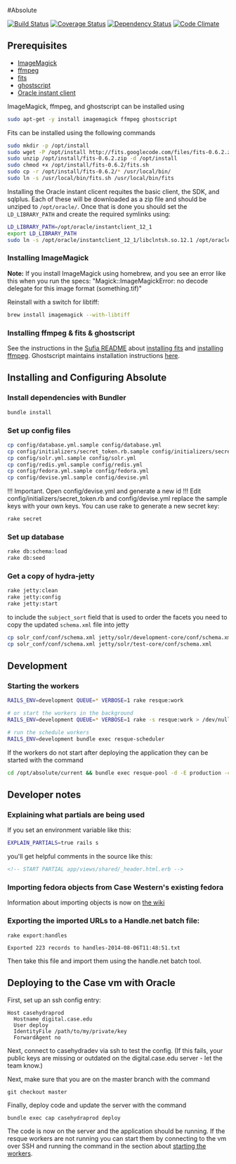 #Absolute

[![Build Status](https://travis-ci.org/KelvinSmithLibrary/absolute.png?branch=master)](https://travis-ci.org/KelvinSmithLibrary/absolute)
[![Coverage Status](https://coveralls.io/repos/KelvinSmithLibrary/absolute/badge.png)](https://coveralls.io/r/KelvinSmithLibrary/absolute)
[![Dependency Status](https://gemnasium.com/KelvinSmithLibrary/absolute.png)](https://gemnasium.com/KelvinSmithLibrary/absolute)
[![Code Climate](https://codeclimate.com/github/KelvinSmithLibrary/absolute/badges/gpa.svg)](https://codeclimate.com/github/KelvinSmithLibrary/absolute)

## Prerequisites
* [ImageMagick](http://www.imagemagick.org/)
* [ffmpeg](http://www.ffmpeg.org/)
* [fits](https://code.google.com/p/fits)
* [ghostscript](http://ghostscript.com)
* [Oracle instant client](http://www.oracle.com/technetwork/database/features/instant-client/index-097480.html)

ImageMagick, ffmpeg, and ghostscript can be installed using

```bash
sudo apt-get -y install imagemagick ffmpeg ghostscript
```

Fits can be installed using the following commands

```bash
sudo mkdir -p /opt/install
sudo wget -P /opt/install http://fits.googlecode.com/files/fits-0.6.2.zip
sudo unzip /opt/install/fits-0.6.2.zip -d /opt/install
sudo chmod +x /opt/install/fits-0.6.2/fits.sh
sudo cp -r /opt/install/fits-0.6.2/* /usr/local/bin/
sudo ln -s /usr/local/bin/fits.sh /usr/local/bin/fits
```

Installing the Oracle instant clicent requites the basic client, the SDK, and sqlplus. Each of these will be downloaded as a zip file and should be unziped to `/opt/oracle/`. Once that is done you should set the `LD_LIBRARY_PATH` and create the required symlinks using:

```bash
LD_LIBRARY_PATH=/opt/oracle/instantclient_12_1
export LD_LIBRARY_PATH
sudo ln -s /opt/oracle/instantclient_12_1/libclntsh.so.12.1 /opt/oracle/instantclient_12_1/libclntsh.so
```

### Installing ImageMagick
**Note:**
If you install ImageMagick using homebrew, and you see an error like this when you run the specs:
"Magick::ImageMagickError: no decode delegate for this image format (something.tif)"

Reinstall with a switch for libtiff:

```bash
brew install imagemagick --with-libtiff
```

### Installing ffmpeg & fits & ghostscript

See the instructions in the [Sufia README]() about [installing fits](https://github.com/projecthydra/sufia#install-fitssh) and [installing ffmpeg](https://github.com/projecthydra/sufia#if-you-want-to-enable-transcoding-of-video-install-ffmpeg-version-10). 
Ghostscript maintains installation instructions [here](http://ghostscript.com/doc/current/Install.htm).

## Installing and Configuring Absolute

### Install dependencies with Bundler

```bash
bundle install
```

### Set up config files
```bash
cp config/database.yml.sample config/database.yml
cp config/initializers/secret_token.rb.sample config/initializers/secret_token.rb
cp config/solr.yml.sample config/solr.yml
cp config/redis.yml.sample config/redis.yml
cp config/fedora.yml.sample config/fedora.yml
cp config/devise.yml.sample config/devise.yml
```
!!! Important. Open config/devise.yml and generate a new id
!!! Edit config/initializers/secret_token.rb and config/devise.yml replace the sample keys with your own keys.  You can use rake to generate a new secret key:

```bash
rake secret
```

### Set up database

```bash
rake db:schema:load
rake db:seed
```

### Get a copy of hydra-jetty
```bash
rake jetty:clean
rake jetty:config
rake jetty:start
```

to include the `subject_sort` field that is used to order the facets you need to copy the updated `schema.xml` file into jetty

```bash
cp solr_conf/conf/schema.xml jetty/solr/development-core/conf/schema.xml
cp solr_conf/conf/schema.xml jetty/solr/test-core/conf/schema.xml
```

## Development

### Starting the workers

```bash
RAILS_ENV=development QUEUE=* VERBOSE=1 rake resque:work

# or start the workers in the background
RAILS_ENV=development QUEUE=* VERBOSE=1 rake -s resque:work > /dev/null 2>1&

# run the schedule workers
RAILS_ENV=development bundle exec resque-scheduler
```

If the workers do not start after deploying the application they can be started with the command

```bash
cd /opt/absolute/current && bundle exec resque-pool -d -E production -c config/resque-pool.yml -p /opt/absolute/shared/tmp/pids/resque-pool.pid -e /opt/absolute/shared/log/resque-pool.stderr.log -o /opt/absolute/shared/log/resque-pool.stdout.log
```

## Developer notes

### Explaining what partials are being used

If you set an environment variable like this:

```bash
EXPLAIN_PARTIALS=true rails s
```

you'll get helpful comments in the source like this:

```html
<!-- START PARTIAL app/views/shared/_header.html.erb -->
```

### Importing fedora objects from Case Western's existing fedora

Information about importing objects is now on [the wiki](https://github.com/KelvinSmithLibrary/absolute/wiki)

### Exporting the imported URLs to a Handle.net batch file:

```
rake export:handles

Exported 223 records to handles-2014-08-06T11:48:51.txt
```

Then take this file and import them using the handle.net batch tool.

## Deploying to the Case vm with Oracle

First, set up an ssh config entry:

```
Host casehydraprod
  Hostname digital.case.edu
  User deploy
  IdentityFile /path/to/my/private/key
  ForwardAgent no
```

Next, connect to casehydradev via ssh to test the config. (If this fails, your public keys are missing or outdated on the digital.case.edu server - let the team know.)

Next, make sure that you are on the master branch with the command 

```
git checkout master
```

Finally, deploy code and update the server with the command

```
bundle exec cap casehydraprod deploy
```

The code is now on the server and the application should be running. If the resque workers are not running you can start them by connecting to the vm over SSH and running the command in the section about [starting the workers](https://github.com/KelvinSmithLibrary/absolute#starting-the-workers).
